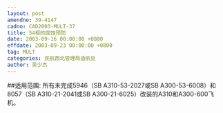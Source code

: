 ```yaml
---
layout: post
amendno: 39-4147
cadno: CAD2003-MULT-37
title: 54框的腐蚀预防
date: 2003-09-16 00:00:00 +0800
effdate: 2003-09-23 00:00:00 +0800
tag: MULT
categories: 民航西北管理局适航处
author: 吴少杰
---
```


##适用范围:
所有未完成5946（SB A310-53-2027或SB A300-53-6008）和8057（SB A310-21-2041或SB A300-21-6025）改装的A310和A300-600飞机。

